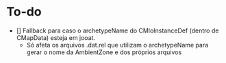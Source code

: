 # To-do

- [] Fallback para caso o archetypeName do CMloInstanceDef (dentro de CMapData) esteja em jooat.
  - Só afeta os arquivos .dat.rel que utilizam o archetypeName para gerar o nome da AmbientZone e dos próprios arquivos
